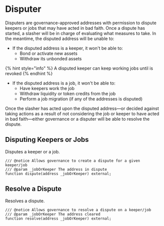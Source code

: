 # Disputer

Disputers are governance-approved addresses with permission to dispute keepers or jobs that may have acted in bad faith. Once a dispute has started, a slasher will be in charge of evaluating what measures to take. In the meantime, the disputed address will be unable to:

* If the disputed address is a keeper, it won't be able to:
  * Bond or activate new assets
  * Withdraw its unbonded assets

{% hint style="info" %}
A disputed keeper can keep working jobs until is revoked
{% endhint %}

* If the disputed address is a job, it won't be able to:
  * Have keepers work the job
  * Withdraw liquidity or token credits from the job
  * Perform a job migration \(if any of the addresses is disputed\)

Once the slasher has acted upon the disputed address—or decided against taking actions as a result of not considering the job or keeper to have acted in bad faith—either governance or a disputer will be able to resolve the dispute.

## Disputing Keepers or Jobs

Disputes a keeper or a job.

```solidity
/// @notice Allows governance to create a dispute for a given keeper/job
/// @param _jobOrKeeper The address in dispute
function dispute(address _jobOrKeeper) external;
```

## Resolve a Dispute

Resolves a dispute.

```solidity
/// @notice Allows governance to resolve a dispute on a keeper/job
/// @param _jobOrKeeper The address cleared
function resolve(address _jobOrKeeper) external;
```
